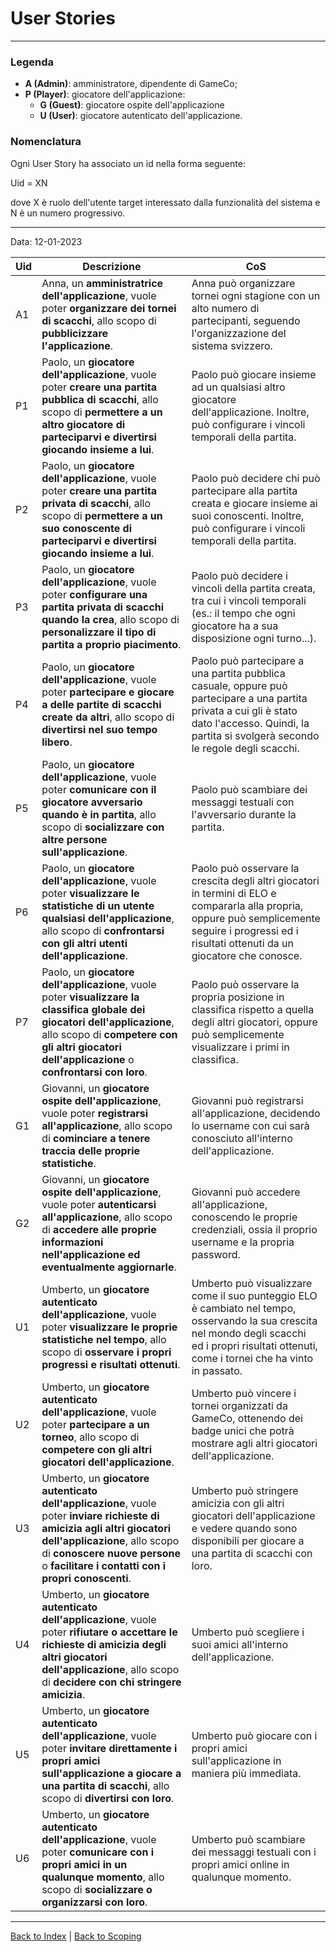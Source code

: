 # User Stories

---
### Legenda
- **A (Admin)**: amministratore, dipendente di GameCo;
- **P (Player)**: giocatore dell'applicazione:
  - **G (Guest)**: giocatore ospite dell'applicazione
  - **U (User)**: giocatore autenticato dell'applicazione.

### Nomenclatura
Ogni User Story ha associato un id nella forma seguente: 

Uid = XN

dove X è ruolo dell'utente target interessato dalla funzionalità del sistema e N è un numero progressivo.

---
Data: 12-01-2023

| Uid | Descrizione                                                                                                                                                                                                                                   | CoS                                                                                                                                                                                                  |
|-----|-----------------------------------------------------------------------------------------------------------------------------------------------------------------------------------------------------------------------------------------------|------------------------------------------------------------------------------------------------------------------------------------------------------------------------------------------------------|
| A1  | Anna, un **amministratrice dell'applicazione**, vuole poter **organizzare dei tornei di scacchi**, allo scopo di **pubblicizzare l'applicazione**.                                                                                            | Anna può organizzare tornei ogni stagione con un alto numero di partecipanti, seguendo l'organizzazione del sistema svizzero.                                                                        |
| P1  | Paolo, un **giocatore dell'applicazione**, vuole poter **creare una partita pubblica di scacchi**, allo scopo di **permettere a un altro giocatore di parteciparvi e divertirsi giocando insieme a lui**.                                     | Paolo può giocare insieme ad un qualsiasi altro giocatore dell'applicazione. Inoltre, può configurare i vincoli temporali della partita.                                                             |             
| P2  | Paolo, un **giocatore dell'applicazione**, vuole poter **creare una partita privata di scacchi**, allo scopo di **permettere a un suo conoscente di parteciparvi e divertirsi giocando insieme a lui**.                                       | Paolo può decidere chi può partecipare alla partita creata e giocare insieme ai suoi conoscenti. Inoltre, può configurare i vincoli temporali della partita.                                         |             
| P3  | Paolo, un **giocatore dell'applicazione**, vuole poter **configurare una partita privata di scacchi quando la crea**, allo scopo di **personalizzare il tipo di partita a proprio piacimento**.                                               | Paolo può decidere i vincoli della partita creata, tra cui i vincoli temporali (es.: il tempo che ogni giocatore ha a sua disposizione ogni turno...).                                               |             
| P4  | Paolo, un **giocatore dell'applicazione**, vuole poter **partecipare e giocare a delle partite di scacchi create da altri**, allo scopo di **divertirsi nel suo tempo libero**.                                                               | Paolo può partecipare a una partita pubblica casuale, oppure può partecipare a una partita privata a cui gli è stato dato l'accesso. Quindi, la partita si svolgerà secondo le regole degli scacchi. |
| P5  | Paolo, un **giocatore dell'applicazione**, vuole poter **comunicare con il giocatore avversario quando è in partita**, allo scopo di **socializzare con altre persone sull'applicazione**.                                                    | Paolo può scambiare dei messaggi testuali con l'avversario durante la partita.                                                                                                                       |
| P6  | Paolo, un **giocatore dell'applicazione**, vuole poter **visualizzare le statistiche di un utente qualsiasi dell'applicazione**, allo scopo di **confrontarsi con gli altri utenti dell'applicazione**.                                       | Paolo può osservare la crescita degli altri giocatori in termini di ELO e compararla alla propria, oppure può semplicemente seguire i progressi ed i risultati ottenuti da un giocatore che conosce. |
| P7  | Paolo, un **giocatore dell'applicazione**, vuole poter **visualizzare la classifica globale dei giocatori dell'applicazione**, allo scopo di **competere con gli altri giocatori dell'applicazione** o **confrontarsi con loro**.             | Paolo può osservare la propria posizione in classifica rispetto a quella degli altri giocatori, oppure può semplicemente visualizzare i primi in classifica.                                         |
| G1  | Giovanni, un **giocatore ospite dell'applicazione**, vuole poter **registrarsi all'applicazione**, allo scopo di **cominciare a tenere traccia delle proprie statistiche**.                                                                   | Giovanni può registrarsi all'applicazione, decidendo lo username con cui sarà conosciuto all'interno dell'applicazione.                                                                              |             
| G2  | Giovanni, un **giocatore ospite dell'applicazione**, vuole poter **autenticarsi all'applicazione**, allo scopo di **accedere alle proprie informazioni nell'applicazione ed eventualmente aggiornarle**.                                      | Giovanni può accedere all'applicazione, conoscendo le proprie credenziali, ossia il proprio username e la propria password.                                                                          |             
| U1  | Umberto, un **giocatore autenticato dell'applicazione**, vuole poter **visualizzare le proprie statistiche nel tempo**, allo scopo di **osservare i propri progressi e risultati ottenuti**.                                                  | Umberto può visualizzare come il suo punteggio ELO è cambiato nel tempo, osservando la sua crescita nel mondo degli scacchi ed i propri risultati ottenuti, come i tornei che ha vinto in passato.   |             
| U2  | Umberto, un **giocatore autenticato dell'applicazione**, vuole poter **partecipare a un torneo**, allo scopo di **competere con gli altri giocatori dell'applicazione**.                                                                      | Umberto può vincere i tornei organizzati da GameCo, ottenendo dei badge unici che potrà mostrare agli altri giocatori dell'applicazione.                                                             |
| U3  | Umberto, un **giocatore autenticato dell'applicazione**, vuole poter **inviare richieste di amicizia agli altri giocatori dell'applicazione**, allo scopo di **conoscere nuove persone** o **facilitare i contatti con i propri conoscenti**. | Umberto può stringere amicizia con gli altri giocatori dell'applicazione e vedere quando sono disponibili per giocare a una partita di scacchi con loro.                                             |
| U4  | Umberto, un **giocatore autenticato dell'applicazione**, vuole poter **rifiutare o accettare le richieste di amicizia degli altri giocatori dell'applicazione**, allo scopo di **decidere con chi stringere amicizia**.                       | Umberto può scegliere i suoi amici all'interno dell'applicazione.                                                                                                                                    |
| U5  | Umberto, un **giocatore autenticato dell'applicazione**, vuole poter **invitare direttamente i propri amici sull'applicazione a giocare a una partita di scacchi**, allo scopo di **divertirsi con loro**.                                    | Umberto può giocare con i propri amici sull'applicazione in maniera più immediata.                                                                                                                   |
| U6  | Umberto, un **giocatore autenticato dell'applicazione**, vuole poter **comunicare con i propri amici in un qualunque momento**, allo scopo di **socializzare o organizzarsi con loro**.                                                       | Umberto può scambiare dei messaggi testuali con i propri amici online in qualunque momento.                                                                                                          |

---
[Back to Index](../index.md) | [Back to Scoping](../1-scoping/index.md#user-stories)
